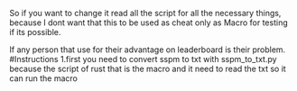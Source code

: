 So if you want to change it read all the script for all the necessary things, because I dont want that this to be used as cheat only as Macro for testing if its possible.

If any person that use for their advantage on leaderboard is their problem.
#Instructions
1.first you need to convert sspm to txt with sspm_to_txt.py because the script of rust that is the macro and it need to read the txt so it can run the macro
